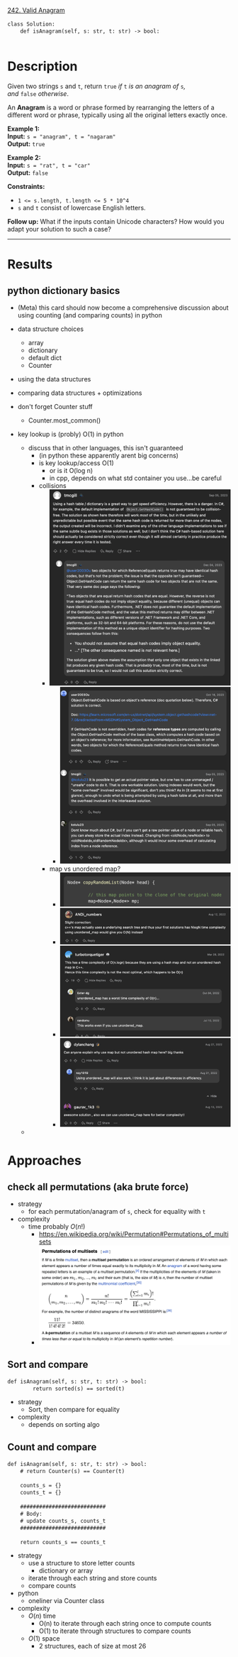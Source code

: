 [242. Valid Anagram](https://leetcode.com/problems/valid-anagram/)

```
class Solution:
    def isAnagram(self, s: str, t: str) -> bool:
        
```

# Description
Given two strings `s` and `t`, return `true` _if_ `t` _is an anagram of_ `s`_, and_ `false` _otherwise_.

An **Anagram** is a word or phrase formed by rearranging the letters of a different word or phrase, typically using all the original letters exactly once.

**Example 1:**  
**Input:** `s = "anagram", t = "nagaram"`  
**Output:** `true`  

**Example 2:**  
**Input:** `s = "rat", t = "car"`  
**Output:** `false`  

**Constraints:**
- `1 <= s.length, t.length <= 5 * 10^4`
- `s` and `t` consist of lowercase English letters.

**Follow up:** What if the inputs contain Unicode characters? How would you adapt your solution to such a case?

---


# Results

## python dictionary basics 
- (Meta) this card should now become a comprehensive discussion about using counting (and comparing counts) in python

- data structure choices
	- array
	- dictionary
	- default dict
	- Counter   
- using the data structures
- comparing data structures + optimizations
- don't forget Counter stuff
	- Counter.most_common()   
- key lookup is (probly) O(1) in python
	- discuss that in other languages, this isn't guaranteed
		- (in python these apparently arent big concerns)
		- is key lookup/access O(1)
			- or is it O(log n)
			- in cpp, depends on what std container you use...be careful
		- collisions
			- ![](../!assets/attachments/Pasted%20image%2020240312182955.png)
				- ![](../!assets/attachments/Pasted%20image%2020240312183011.png)
			- map vs unordered map?
				- ![](../!assets/attachments/Pasted%20image%2020240312183151.png)
				- ![](../!assets/attachments/Pasted%20image%2020240312183132.png)
				- ![](../!assets/attachments/Pasted%20image%2020240312183223.png)
				- ![](../!assets/attachments/Pasted%20image%2020240312183316.png)
	- 




# Approaches

## check all permutations (aka brute force)
- strategy
	- for each permutation/anagram of `s`, check for equality with `t`
- complexity
	- time probably $O(n!)$
		- https://en.wikipedia.org/wiki/Permutation#Permutations_of_multisets
		- ![](../!assets/attachments/Pasted%20image%2020240314235441.png)

## Sort and compare
```
def isAnagram(self, s: str, t: str) -> bool:
        return sorted(s) == sorted(t)
```
- strategy
	- Sort, then compare for equality
- complexity
	- depends on sorting algo


## Count and compare
```
def isAnagram(self, s: str, t: str) -> bool:
    # return Counter(s) == Counter(t)

    counts_s = {}
    counts_t = {}

    ###########################
    # Body:
    # update counts_s, counts_t
    ###########################
    
    return counts_s == counts_t
```
- strategy
	- use a structure to store letter counts
		- dictionary or array
	- iterate through each string and store counts
	- compare counts
- python
	- oneliner via Counter class
- complexity
	- $O(n)$ time
		- O(n) to iterate through each string once to compute counts
		- O(1) to iterate through structures to compare counts
	- $O(1)$ space
		- 2 structures, each of size at most 26
